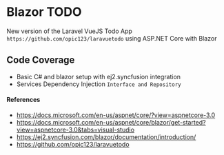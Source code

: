 # Blazor TODO

New version of the Laravel VueJS Todo App `https://github.com/opic123/laravuetodo` using ASP.NET Core with Blazor

## Code Coverage
* Basic C# and blazor setup with ej2.syncfusion integration
* Services Dependency Injection `Interface and Repository`

#### References
* https://docs.microsoft.com/en-us/aspnet/core/?view=aspnetcore-3.0
* https://docs.microsoft.com/en-us/aspnet/core/blazor/get-started?view=aspnetcore-3.0&tabs=visual-studio
* https://ej2.syncfusion.com/blazor/documentation/introduction/
* https://github.com/opic123/laravuetodo
